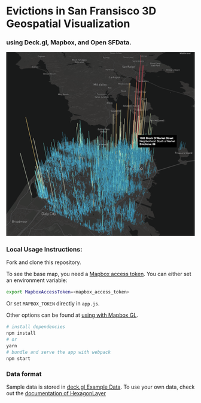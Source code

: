 # Evictions in San Fransisco 3D Geospatial Visualization 

### using Deck.gl, Mapbox, and Open SFData.

![](images/EvictionsVisual.png)

### Local Usage Instructions:

Fork and clone this repository.

To see the base map, you need a [Mapbox access token](https://docs.mapbox.com/help/how-mapbox-works/access-tokens/). You can either set an environment variable:

```bash
export MapboxAccessToken=<mapbox_access_token>
```

Or set `MAPBOX_TOKEN` directly in `app.js`.

Other options can be found at [using with Mapbox GL](../../../docs/get-started/using-with-mapbox-gl.md).

```bash
# install dependencies
npm install
# or
yarn
# bundle and serve the app with webpack
npm start
```

### Data format

Sample data is stored in [deck.gl Example Data](https://github.com/leerach/sf-evictions/blob/master/data/Eviction_Notices.geojson). To use your own data, check out
the [documentation of HexagonLayer](../../../docs/layers/hexagon-layer.md)
